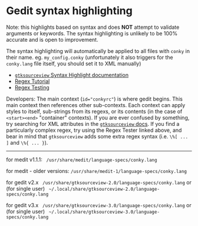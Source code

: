 # Gedit syntax highlighting

Note: this highlights based on syntax and does **NOT** attempt to validate arguments or keywords. The syntax highlighting is unlikely to be 100% accurate and is open to improvement.

The syntax highlighting will automatically be applied to all files with `conky` in their name. eg. `my_config.conky` (unfortunately it also triggers for the `conky.lang` file itself, you should set it to XML manually)

 * [`gtksourceview` Syntax Highlight documentation][1]
 * [Regex Tutorial](http://www.rexegg.com/)
 * [Regex Testing](https://regex101.com/)

Developers: The main context (`id="conkyrc"`) is where gedit begins. This main context then references other sub-contexts. Each context can apply styles to itself, sub-strings from its regexs, or its contents (in the case of `<start><end>` "container" contexts). If you are ever confused by something, try searching for XML attributes in the [`gtksourceview` docs][1]. If you find a particularly complex regex, try using the Regex Tester linked above, and bear in mind that `gtksourceview` adds some extra regex syntax (i.e. `\%[ ... ]` and `\%{ ... }`).

***

 for medit v1.1.1:
` /usr/share/medit/language-specs/conky.lang`

 for medit - older versions:
 `/usr/share/medit-1/language-specs/conky.lang`

 for gedit v2.x
` /usr/share/gtksourceview-2.0/language-specs/conky.lang`
 or (for single user)
` ~/.local/share/gtksourceview-2.0/language-specs/conky.lang`

 for gedit v3.x
` /usr/share/gtksourceview-3.0/language-specs/conky.lang`
 or (for single user)
` ~/.local/share/gtksourceview-3.0/language-specs/conky.lang`

[1]: https://developer.gnome.org/gtksourceview/stable/lang-reference.html
